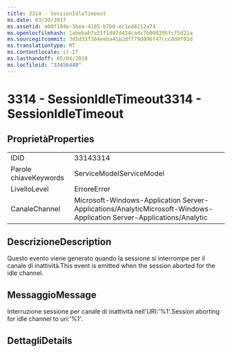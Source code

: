 ```yaml
---
title: 3314 - SessionIdleTimeout
ms.date: 03/30/2017
ms.assetid: a00f104e-3bea-4185-b7b0-ec1ed8212a74
ms.openlocfilehash: 1abebab7a31f1d07d424cadc7b008395fcf5d21a
ms.sourcegitcommit: 3d5d33f384eeba41b2dff79d096f47ccc8d8f03d
ms.translationtype: MT
ms.contentlocale: it-IT
ms.lasthandoff: 05/04/2018
ms.locfileid: "33456440"
---
```

# <a name="3314---sessionidletimeout"></a><span data-ttu-id="43e06-102">3314 - SessionIdleTimeout</span><span class="sxs-lookup"><span data-stu-id="43e06-102">3314 - SessionIdleTimeout</span></span>
## <a name="properties"></a><span data-ttu-id="43e06-103">Proprietà</span><span class="sxs-lookup"><span data-stu-id="43e06-103">Properties</span></span>  
  
|||  
|-|-|  
|<span data-ttu-id="43e06-104">ID</span><span class="sxs-lookup"><span data-stu-id="43e06-104">ID</span></span>|<span data-ttu-id="43e06-105">3314</span><span class="sxs-lookup"><span data-stu-id="43e06-105">3314</span></span>|  
|<span data-ttu-id="43e06-106">Parole chiave</span><span class="sxs-lookup"><span data-stu-id="43e06-106">Keywords</span></span>|<span data-ttu-id="43e06-107">ServiceModel</span><span class="sxs-lookup"><span data-stu-id="43e06-107">ServiceModel</span></span>|  
|<span data-ttu-id="43e06-108">Livello</span><span class="sxs-lookup"><span data-stu-id="43e06-108">Level</span></span>|<span data-ttu-id="43e06-109">Errore</span><span class="sxs-lookup"><span data-stu-id="43e06-109">Error</span></span>|  
|<span data-ttu-id="43e06-110">Canale</span><span class="sxs-lookup"><span data-stu-id="43e06-110">Channel</span></span>|<span data-ttu-id="43e06-111">Microsoft-Windows-Application Server-Applications/Analytic</span><span class="sxs-lookup"><span data-stu-id="43e06-111">Microsoft-Windows-Application Server-Applications/Analytic</span></span>|  
  
## <a name="description"></a><span data-ttu-id="43e06-112">Descrizione</span><span class="sxs-lookup"><span data-stu-id="43e06-112">Description</span></span>  
 <span data-ttu-id="43e06-113">Questo evento viene generato quando la sessione si interrompe per il canale di inattività.</span><span class="sxs-lookup"><span data-stu-id="43e06-113">This event is emitted when the session aborted for the idle channel.</span></span>  
  
## <a name="message"></a><span data-ttu-id="43e06-114">Messaggio</span><span class="sxs-lookup"><span data-stu-id="43e06-114">Message</span></span>  
 <span data-ttu-id="43e06-115">Interruzione sessione per canale di inattività nell'URI:'%1'.</span><span class="sxs-lookup"><span data-stu-id="43e06-115">Session aborting for idle channel to uri:'%1'.</span></span>  
  
## <a name="details"></a><span data-ttu-id="43e06-116">Dettagli</span><span class="sxs-lookup"><span data-stu-id="43e06-116">Details</span></span>
